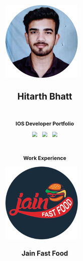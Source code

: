<p align="center">
<img src="Images/Profile/profilePic.png" alt="profile" width="230"  title="Word Guess">&nbsp;&nbsp;&nbsp;&nbsp;&nbsp;
</p>

<h1 align="center">
  Hitarth Bhatt
</h1>

<p>&nbsp;</p>

<h3 align="center">
  IOS Developer Portfolio
</h3>


<p align="center">
<a href="https://docs.google.com/document/d/1xE1y2hM8NssRd2eViVpMA2LhbA6iuq95NohCmbeCgQM/edit?usp=sharing" download><img src="https://img.shields.io/badge/Download-Resume-ff69b4.svg?style=for-the-badge&logo=codeigniter&logoColor=white"></a>&nbsp;&nbsp;&nbsp;
<a href="mailto:hitarthbhatt12@gmail.com"><img src="https://img.shields.io/badge/Email-Hitarth-8056d5.svg?style=for-the-badge&logo=minutemailer&logoColor=white"></a>&nbsp;&nbsp;&nbsp;
<a href="https://www.linkedin.com/in/hitarth-bhatt" target="_blank"><img src="https://img.shields.io/badge/linkedin-Hitarth_Bhatt-brightgreen.svg?style=for-the-badge&logo=linkedin&logoColor=white" ></a>
</p>

<p>&nbsp;</p>

<h3 align="center">
  Work Experience
</h3>

<p align="center">
<img src="Images/AppLogo/Logo.png" width="230"  title="Word Guess">&nbsp;&nbsp;&nbsp;&nbsp;&nbsp;
</p>

<h2 align="center">
  Jain Fast Food
</h2>

